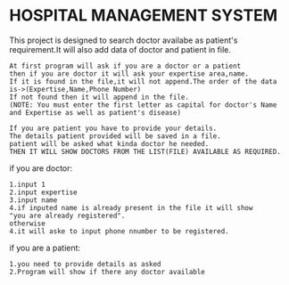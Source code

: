 
# HOSPITAL MANAGEMENT SYSTEM


This project is designed to search doctor availabe as patient's requirement.It will also add data of doctor and patient in file.

    At first program will ask if you are a doctor or a patient
    then if you are doctor it will ask your expertise area,name.
    If it is found in the file,it will not append.The order of the data is->(Expertise,Name,Phone Number)
    If not found then it will append in the file.
    (NOTE: You must enter the first letter as capital for doctor's Name and Expertise as well as patient's disease)

    If you are patient you have to provide your details.
    The details patient provided will be saved in a file.
    patient will be asked what kinda doctor he needed.
    THEN IT WILL SHOW DOCTORS FROM THE LIST(FILE) AVAILABLE AS REQUIRED.

if you are doctor:

    1.input 1
    2.input expertise
    3.input name
    4.if inputed name is already present in the file it will show
    "you are already registered".
    otherwise
    4.it will aske to input phone nnumber to be registered.

if you are a patient:

    1.you need to provide details as asked    
    2.Program will show if there any doctor available

